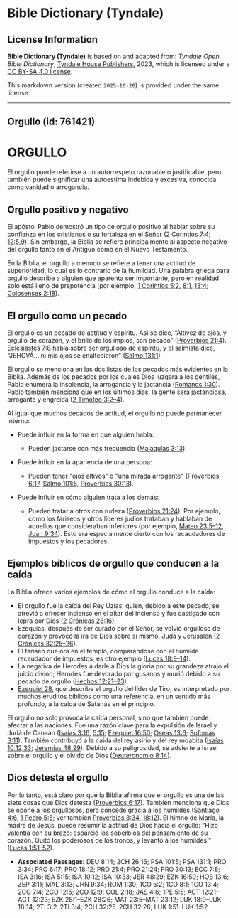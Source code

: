 # Bible Dictionary (Tyndale)

## License Information

**Bible Dictionary (Tyndale)** is based on and adapted from: _Tyndale Open Bible Dictionary_, [Tyndale House Publishers](https://tyndaleopenresources.com/), 2023, which is licensed under a [CC BY-SA 4.0 license](https://creativecommons.org/licenses/by-sa/4.0/legalcode.en).

This markdown version (created `2025-10-20`) is provided under the same license.



--------------------------------

## Orgullo (id: 761421)

ORGULLO
=======

El orgullo puede referirse a un autorrespeto razonable o justificable, pero también puede significar una autoestima indebida y excesiva, conocida como vanidad o arrogancia.

Orgullo positivo y negativo
---------------------------

El apóstol Pablo demostró un tipo de orgullo positivo al hablar sobre su confianza en los cristianos o su fortaleza en el Señor ([2 Corintios 7:4](https://ref.ly/2Cor7:4); [12:5,9](https://ref.ly/2Cor12:5,2Cor12:9)). Sin embargo, la Biblia se refiere principalmente al aspecto negativo del orgullo tanto en el Antiguo como en el Nuevo Testamento.

En la Biblia, el orgullo a menudo se refiere a tener una actitud de superioridad, lo cual es lo contrario de la humildad. Una palabra griega para orgullo describe a alguien que aparenta ser importante, pero en realidad solo está lleno de prepotencia (por ejemplo, [1 Corintios 5:2,](https://ref.ly/1Cor5:2) [8:1,](https://ref.ly/1Cor8:1) [13:4](https://ref.ly/1Cor13:4); [Colosenses 2:18](https://ref.ly/Col2:18)).

El orgullo como un pecado
-------------------------

El orgullo es un pecado de actitud y espíritu. Así se dice, “Altivez de ojos, y orgullo de corazón, y el brillo de los impíos, son pecado” ([Proverbios 21:4](https://ref.ly/Prov21:4)). [Eclesiastés 7:8](https://ref.ly/Eccl7:8) habla sobre ser orgulloso de espíritu, y el salmista dice, “JEHOVÁ... ni mis ojos se enaltecieron” ([Salmo 131:1](https://ref.ly/Ps131:1)).

El orgullo se menciona en las dos listas de los pecados más evidentes en la Biblia. Además de los pecados por los cuales Dios juzgará a los gentiles, Pablo enumera la insolencia, la arrogancia y la jactancia ([Romanos 1:30](https://ref.ly/Rom1:30)). Pablo también menciona que en los últimos días, la gente será jactanciosa, arrogante y engreída ([2 Timoteo 3:2–4](https://ref.ly/2Tim3:2-2Tim3:4)).

Al igual que muchos pecados de actitud, el orgullo no puede permanecer interno:

* Puede influir en la forma en que alguien habla:

    + Pueden jactarse con más frecuencia ([Malaquías 3:13](https://ref.ly/Mal3:13)).
* Puede influir en la apariencia de una persona:

    + Pueden tener "ojos altivos" o "una mirada arrogante" ([Proverbios 6:17,](https://ref.ly/Prov6:17) [Salmo 101:5,](https://ref.ly/Ps101:5) [Proverbios 30:13](https://ref.ly/Prov30:13)).
* Puede influir en cómo alguien trata a los demás:

    + Pueden tratar a otros con rudeza ([Proverbios 21:24](https://ref.ly/Prov21:24)). Por ejemplo, como los fariseos y otros líderes judíos trataban y hablaban de aquellos que consideraban inferiores (por ejemplo, [Mateo 23:5–12,](https://ref.ly/Matt23:5-Matt23:12) [Juan 9:34](https://ref.ly/John9:34)). Esto era especialmente cierto con los recaudadores de impuestos y los pecadores.

Ejemplos bíblicos de orgullo que conducen a la caída
----------------------------------------------------

La Biblia ofrece varios ejemplos de cómo el orgullo conduce a la caída:

* El orgullo fue la caída del Rey Uzías, quien, debido a este pecado, se atrevió a ofrecer incienso en el altar del incienso y fue castigado con lepra por Dios ([2 Crónicas 26:16](https://ref.ly/2Chr26:16)).
* Ezequías, después de ser curado por el Señor, se volvió orgulloso de corazón y provocó la ira de Dios sobre sí mismo, Judá y Jerusalén ([2 Crónicas 32:25–26](https://ref.ly/2Chr32:25-2Chr32:26)).
* El fariseo que ora en el templo, comparándose con el humilde recaudador de impuestos, es otro ejemplo ([Lucas 18:9–14](https://ref.ly/Luke18:9-Luke18:14)).
* La negativa de Herodes a darle a Dios la gloria por su grandeza atrajo el juicio divino; Herodes fue devorado por gusanos y murió debido a su pecado de orgullo ([Hechos 12:21–23](https://ref.ly/Acts12:21-Acts12:23)).
* [Ezequiel 28](https://ref.ly/Ezek28:1-Ezek28:26), que describe el orgullo del líder de Tiro, es interpretado por muchos eruditos bíblicos como una referencia, en un sentido más profundo, a la caída de Satanás en el principio.

El orgullo no solo provoca la caída personal, sino que también puede afectar a las naciones. Fue una razón clave para la expulsión de Israel y Judá de Canaán ([Isaías 3:16,](https://ref.ly/Isa3:16) [5:15](https://ref.ly/Isa5:15); [Ezequiel 16:50](https://ref.ly/Ezek16:50); [Oseas 13:6](https://ref.ly/Hos13:6); [Sofonías 3:11](https://ref.ly/Zeph3:11)). También contribuyó a la caída del rey asirio y del rey moabita ([Isaías 10:12,33](https://ref.ly/Isa10:12); [Jeremías 48:29](https://ref.ly/Jer48:29)). Debido a su peligrosidad, se advierte a Israel sobre el orgullo y el olvido de Dios ([Deuteronomio 8:14](https://ref.ly/Deut8:14)).

Dios detesta el orgullo
-----------------------

Por lo tanto, está claro por qué la Biblia afirma que el orgullo es una de las siete cosas que Dios detesta ([Proverbios 6:17](https://ref.ly/Prov6:17)). También menciona que Dios se opone a los orgullosos, pero concede gracia a los humildes ([Santiago 4:6,](https://ref.ly/Jas4:6) [1 Pedro 5:5](https://ref.ly/1Pet5:5); ver también [Proverbios 3:34,](https://ref.ly/Prov3:34) [18:12](https://ref.ly/Prov18:12)). El himno de María, la madre de Jesús, puede resumir la actitud de Dios hacia el orgullo: “Hizo valentía con su brazo: esparció los soberbios del pensamiento de su corazón. Quitó los poderosos de los tronos, y levantó á los humildes.” ([Lucas 1:51–52](https://ref.ly/Luke1:51-Luke1:52)).

* **Associated Passages:** DEU 8:14; 2CH 26:16; PSA 101:5; PSA 131:1; PRO 3:34; PRO 6:17; PRO 18:12; PRO 21:4; PRO 21:24; PRO 30:13; ECC 7:8; ISA 3:16; ISA 5:15; ISA 10:12; ISA 10:33; JER 48:29; EZK 16:50; HOS 13:6; ZEP 3:11; MAL 3:13; JHN 9:34; ROM 1:30; 1CO 5:2; 1CO 8:1; 1CO 13:4; 2CO 7:4; 2CO 12:5; 2CO 12:9; COL 2:18; JAS 4:6; 1PE 5:5; ACT 12:21–ACT 12:23; EZK 28:1–EZK 28:26; MAT 23:5–MAT 23:12; LUK 18:9–LUK 18:14; 2TI 3:2–2TI 3:4; 2CH 32:25–2CH 32:26; LUK 1:51–LUK 1:52

